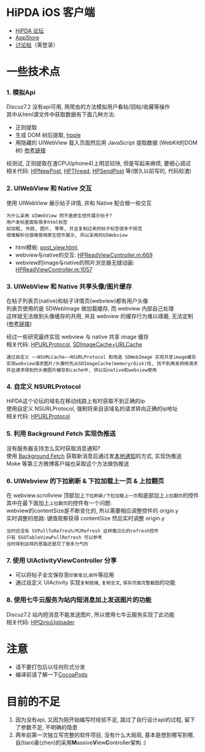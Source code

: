 # HiPDA iOS 客户端
- [HiPDA 论坛](http://www.hi-pda.com/forum/)
- [AppStore](https://itunes.apple.com/cn/app/hipda/id728246342)
- [讨论帖](http://www.hi-pda.com/forum/viewthread.php?tid=1272557)（需登录）

# 一些技术点

### 1. 模拟Api
Discuz7.2 没有api可用, 用爬虫的方法模拟用户看帖/回帖/收藏等操作  
其中从html源文件中获取数据有下面几种方法:  
- 正则提取
- 生成 DOM 树后提取, [hpple](https://github.com/topfunky/hpple)
- 用隐藏的 UIWebView 载入页面然后用 JavaScript 提取数据 (WebKit的DOM树) [参考链接](https://github.com/gaosboy/iOSSF/blob/master/SegmentFault/DataCenters/SFQuestion.m)

经测试, 正则提取在渣CPU(iphone4)上明显较快, 但是写起来麻烦, 要细心调试  
相关代码: [HPNewPost](https://github.com/wujichao/hipda_ios_client_v3/blob/developer-jichao/HiPDA/Model/HPNewPost.m), [HPThread](https://github.com/wujichao/hipda_ios_client_v3/blob/developer-jichao/HiPDA/Model/HPThread.m), [HPSendPost](https://github.com/wujichao/hipda_ios_client_v3/blob/developer-jichao/HiPDA/Model/HPSendPost.m) 等(很久以前写的, 代码较渣)

### 2. UIWebView 和 Native 交互
使用 UIWebView 展示帖子详情, 并和 Native 配合做一些交互
```
为什么采用 UIWebView 而不是原生控件展示帖子?
用户发帖里面有很多html标签
如加粗, 外链, 图片, 等等, 并且复制过来的帖子标签很多不规范
很难解析也很难使用原生控件展示, 所以采用的UIWebview
```
- html模板: [post_view.html](https://github.com/wujichao/hipda_ios_client_v3/blob/developer-jichao/HiPDA/View/post_view.html), 
- webview与native的交互: [HPReadViewController.m:669](https://github.com/wujichao/hipda_ios_client_v3/blob/developer-jichao/HiPDA/Controller/HPReadViewController.m#L669)
- webview的image与native的照片浏览器无缝动画: [HPReadViewController.m:1057](https://github.com/wujichao/hipda_ios_client_v3/blob/developer-jichao/HiPDA/Controller/HPReadViewController.m#L1057)


### 3. UIWebView 和 Native 共享头像/图片缓存
在帖子列表页(native)和帖子详情页(webview)都有用户头像  
列表页使用的是 SDWebImage 做加载缓存, 而 webview 内部自己处理  
这样就无法做到头像缓存的共用, 并且 webview 的缓存行为难以琢磨, 无法定制 ([参考链接](http://nshipster.com/nsurlcache/))

经过一些研究最终实现 webview 与 native 共享 image 缓存  
相关代码: [HPURLProtocol](https://github.com/wujichao/hipda_ios_client_v3/blob/developer-jichao/HiPDA/Model/HPURLProtocol.m), [SDImageCache+URLCache](https://github.com/wujichao/hipda_ios_client_v3/blob/developer-jichao/HiPDA/Helper/SDImageCache%2BURLCache.m)
```
通过自定义 ~~NSURLCache~~NSURLProtocol 和改造 SDWebImage 实现共享image缓存
实现webview请求图片/头像时先从SDImageCache(memory/disk)找, 找不到再发网络请求
并且请求得到的头像图片缓存到cache中, 供以后native和webview使用
```
### 4. 自定义 NSURLProtocol 
HiPDA这个论坛的域名在移动线路上有时获取不到正确的ip  
使用自定义 NSURLProtocol, 强制将来自该域名的请求转向正确的ip地址  
相关代码: [HPURLProtocol](https://github.com/wujichao/hipda_ios_client_v3/blob/developer-jichao/HiPDA/Model/HPURLProtocol.m)

### 5. 利用 Background Fetch 实现伪推送
没有服务器支持怎么实时获取消息通知?   
使用 [Background Fetch](https://developer.apple.com/library/ios/documentation/iPhone/Conceptual/iPhoneOSProgrammingGuide/BackgroundExecution/BackgroundExecution.html) 获取新消息后通过发[本地通知](https://developer.apple.com/library/ios/documentation/iPhone/Reference/UILocalNotification_Class/UILocalNotification)的方式, 实现伪推送  
Moke 等第三方微博客户端也采取这个方法做伪推送

### 6. UIWebview 的下拉刷新 & 下拉加载上一页 & 上拉翻页
在 webview.scrollview 顶部加上`下拉刷新/下拉加载上一页`和底部加上`上拉翻页`的控件  
其中在最下面加上`上拉翻页`的控件有一个问题:  
webview的contentSize是不断变化的, 所以需要相应调整控件的 origin.y  
实时调整的思路: 键值观察获得 contentSize 然后实时调整 origin.y  
```
当时还没有 SVPullToRefresh/MJRefresh 这样傻瓜化的refresh控件
只有 EGOTableViewPullRefresh 可以参考
当时得到这样的思路还是花了很多力气的
```

### 7. 使用 UIActivityViewController 分享
- 可以将帖子全文保存至`印象笔记`,`邮件`等应用
- 通过自定义 UIActivity 实现`复制链接`, `复制全文`, `保存页面完整截图`的功能

### 8. 使用七牛云服务为站内短消息加上发送图片的功能
Discuz7.2 站内短消息不能发送图片, 所以使用七牛云服务实现了此功能  
相关代码: [HPQiniuUploader](https://github.com/wujichao/hipda_ios_client_v3/blob/developer-jichao/HiPDA/Model/HPQiniuUploader.m)

# 注意
- 请不要打包后以任何形式分发
- 编译前请了解一下[CocoaPods](http://cocoapods.org/)

# 目前的不足
1. 因为没有api, 又因为刚开始编写时经验不足, 跳过了自行设计api的过程, 留下了参数不足, 不明确的隐患
2. 两年前第一次独立写完整的软件项目, 没有什么大局观, 基本是想到哪写到哪, 自(tian)豪(zhen)的采用**M**assive**V**iew**C**ontroller架构 :)